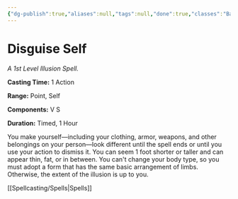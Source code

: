 ```yaml
---
{"dg-publish":true,"aliases":null,"tags":null,"done":true,"classes":"Bard, Sorcerer, Wizard, Artificer,","spellLevel":1,"school":"Illusion","source":"PHB","permalink":"/spells/disguise-self/","dgHomeLink":false,"dgPassFrontmatter":true}
---
```


# Disguise Self
*A 1st Level Illusion Spell.*

**Casting Time:** 1 Action

**Range:** Point, Self

**Components:** V S 

**Duration:** Timed, 1 Hour

You make yourself—including your clothing, armor, weapons, and other belongings on your person—look different until the spell ends or until you use your action to dismiss it. You can seem 1 foot shorter or taller and can appear thin, fat, or in between. You can't change your body type, so you must adopt a form that has the same basic arrangement of limbs. Otherwise, the extent of the illusion is up to you.

[[Spellcasting/Spells|Spells]]